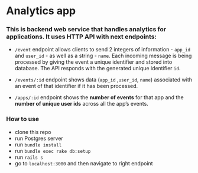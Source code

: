 # Analytics app

### This is backend web service that handles analytics for applications. It uses HTTP API with next endpoints:

- `/event` endpoint allows clients to send 2 integers of information - `app_id` and `user_id` - as well as a string - `name`. Each incoming message is being processed by giving the event a unique identifier and stored into database. The API responds with the generated unique identifier `id`.

- `/events/:id` endpoint shows data (`app_id` ,`user_id`, `name`) associated with an event of that identifier if it has been processed.

- `/apps/:id` endpoint shows the **number of events** for that app and the **number of unique user ids** across all the app’s events.

### How to use

- clone this repo
- run Postgres server
- run `bundle install`
- run `bundle exec rake db:setup`
- run `rails s`
- go to `localhost:3000` and then navigate to right endpoint